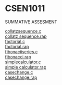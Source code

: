 # CSEN1011

SUMMATIVE ASSESMENT

[collatzsequence.c](https://github.com/karrisowmya/CSEN1011/blob/8a9b61acdc9cda9df289dc48211c7d08195eae57/collatzsequence.c)<br/>
[collatz sequence.rap](https://github.com/karrisowmya/CSEN1011/blob/b1f0695d255da964e3dd7d379ab323186b624dd0/collatz%20sequence.rap)<br/>
[factorial.c](https://github.com/karrisowmya/CSEN1011/blob/8a9b61acdc9cda9df289dc48211c7d08195eae57/collatzsequence.c)<br/>
[factorial.rap](https://github.com/karrisowmya/CSEN1011/blob/62917ff6e70aeda70978b8614d676e02b8203304/factorial.rap)<br/>
[fibonaciiseries.c](https://github.com/karrisowmya/CSEN1011/blob/8a9b61acdc9cda9df289dc48211c7d08195eae57/collatzsequence.c)<br/>
[fibonacci.rap](https://github.com/karrisowmya/CSEN1011/blob/62917ff6e70aeda70978b8614d676e02b8203304/fibonacci.rap)<br/>
[simplecalculator.c](https://github.com/karrisowmya/CSEN1011/blob/8a9b61acdc9cda9df289dc48211c7d08195eae57/collatzsequence.c)<br/>
[simple calculator.rap](https://github.com/karrisowmya/CSEN1011/blob/62917ff6e70aeda70978b8614d676e02b8203304/simple%20calculator.rap)<br/>
[casechange.c](https://github.com/karrisowmya/CSEN1011/blob/8a9b61acdc9cda9df289dc48211c7d08195eae57/collatzsequence.c)<br/>
[casechange.rap](https://github.com/karrisowmya/CSEN1011/blob/62917ff6e70aeda70978b8614d676e02b8203304/casechange.rap)<br/>

